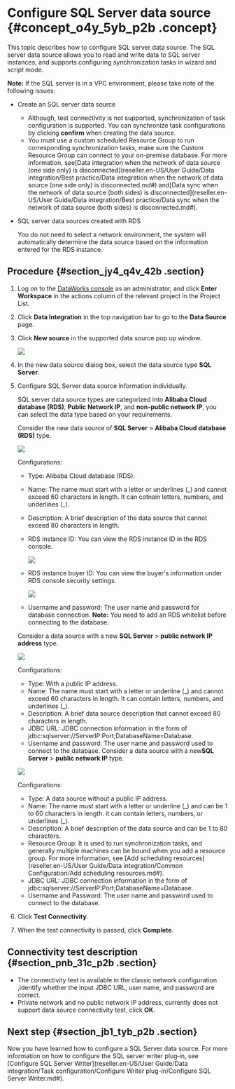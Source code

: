 # Configure SQL Server data source {#concept_o4y_5yb_p2b .concept}

This topic describes how to configure SQL server data source. The SQL server data source allows you to read and write data to SQL server instances, and supports configuring synchronization tasks in wizard and script mode.

**Note:** If the SQL server is in a VPC environment, please take note of the following issues:

-   Create an SQL server data source
    -   Although, test connectivity is not supported, synchronization of task configuration is supported. You can synchronize task configurations by clicking **confirm** when creating the data source.
    -   You must use a custom scheduled Resource Group to run corresponding synchronization tasks, make sure the Custom Resource Group can connect to your on-premise database. For more information, see[Data integration when the network of data source \(one side only\) is disconnected](reseller.en-US/User Guide/Data integration/Best practice/Data integration when the network of data source (one side only) is disconnected.md#) and[Data sync when the network of data source \(both sides\) is disconnected](reseller.en-US/User Guide/Data integration/Best practice/Data sync when the network of data source (both sides) is disconnected.md#).
-   SQL server data sources created with RDS

    You do not need to select a network environment, the system will automatically determine the data source based on the information entered for the RDS instance.


## Procedure {#section_jy4_q4v_42b .section}

1.  Log on to the [DataWorks console](https://partners-intl.aliyun.com) as an administrator, and click **Enter Workspace** in the actions column of the relevant project in the Project List.
2.  Click **Data Integration** in the top navigation bar to go to the **Data Source** page.
3.  Click **New source** in the supported data source pop up window.

    ![](http://static-aliyun-doc.oss-cn-hangzhou.aliyuncs.com/assets/img/16213/15483979867595_en-US.png)

4.  In the new data source dialog box, select the data source type **SQL Server**.
5.  Configure SQL Server data source information individually.

    SQL server data source types are categorized into **Alibaba Cloud database \(RDS\)**, **Public Network IP**, and **non-public network IP**, you can select the data type based on your requirements.

    Consider the new data source of **SQL Server** \> **Alibaba Cloud database \(RDS\)** type.

    ![](http://static-aliyun-doc.oss-cn-hangzhou.aliyuncs.com/assets/img/16213/15483979867596_en-US.png)

    Configurations:

    -   Type: Alibaba Cloud database \(RDS\).
    -   Name: The name must start with a letter or underlines \(\_\) and cannot exceed 60 characters in length. It can cotnain letters, numbers, and underlines \(\_\).
    -   Description: A brief description of the data source that cannot exceed 80 characters in length.
    -   RDS instance ID: You can view the RDS instance ID in the RDS console.

        ![](http://static-aliyun-doc.oss-cn-hangzhou.aliyuncs.com/assets/img/16213/15483979867597_en-US.png)

    -   RDS instance buyer ID: You can view the buyer's information under RDS console security settings.

        ![](http://static-aliyun-doc.oss-cn-hangzhou.aliyuncs.com/assets/img/16213/15483979867598_en-US.png)

    -   Username and password: The user name and password for database connection.
    **Note:** You need to add an RDS whitelist before connecting to the database.

    Consider a data source with a new **SQL Server** \> **public network IP address** type.

    ![](http://static-aliyun-doc.oss-cn-hangzhou.aliyuncs.com/assets/img/16213/15483979867599_en-US.png)

    Configurations:

    -   Type: With a public IP address.
    -   Name: The name must start with a letter or underline \(\_\) and cannot exceed 60 characters in length. It can contain letters, numbers, and underlines \(\_\).
    -   Description: A brief data source description that cannot exceed 80 characters in length.
    -   JDBC URL: JDBC connection information in the form of jdbc:sqlserver://ServerIP:Port;DatabaseName=Database.
    -   Username and password: The user name and password used to connect to the database.
    Consider a data source with a new**SQL Server** \> **public network IP** type.

    ![](http://static-aliyun-doc.oss-cn-hangzhou.aliyuncs.com/assets/img/16213/15483979867600_en-US.png)

    Configurations:

    -   Type: A data source without a public IP address.
    -   Name: The name must start with a letter or underline \(\_\) and can be 1 to 60 characters in length. it can contain letters, numbers, or underlines \(\_\).
    -   Description: A brief description of the data source and can be 1 to 80 characters.
    -   Resource Group: It is used to run synchronization tasks, and generally multiple machines can be bound when you add a resource group. For more information, see [Add scheduling resources](reseller.en-US/User Guide/Data integration/Common Configuration/Add scheduling resources.md#).
    -   JDBC URL: JDBC connection information in the form of jdbc:sqlserver://ServerIP:Port;DatabaseName=Database.
    -   Username and Password: The user name and password used to connect to the database.
6.  Click **Test Connectivity**.
7.  When the test connectivity is passed, click **Complete**.

## Connectivity test description {#section_pnb_31c_p2b .section}

-   The connectivity test is available in the classic network configuration ,identify whether the input JDBC URL, user name, and password are correct.
-   Private network and no public network IP address, currently does not support data source connectivity test, click **OK**.

## Next step {#section_jb1_tyb_p2b .section}

Now you have learned how to configure a SQL Server data source. For more information on how to configure the SQL server writer plug‑in, see [Configure SQL Server Writer](reseller.en-US/User Guide/Data integration/Task configuration/Configure Writer plug-in/Configure SQL Server Writer.md#).

